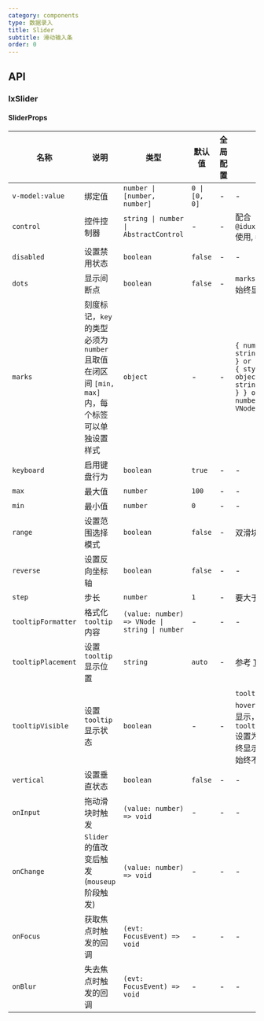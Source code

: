 ```yaml
---
category: components
type: 数据录入
title: Slider
subtitle: 滑动输入条
order: 0
---
```


## API

### IxSlider

#### SliderProps

| 名称 | 说明 | 类型  | 默认值 | 全局配置 | 备注 |
| --- | --- | --- | --- | --- | --- |
| `v-model:value` | 绑定值 | `number \| [number, number]` | `0 \| [0, 0]` | - | - |
| `control` | 控件控制器 | `string \| number \| AbstractControl` | - | - | 配合 `@idux/cdk/forms` 使用, 参考 [Form](/components/form/zh) |
| `disabled` | 设置禁用状态 | `boolean` | `false` | - | - |
| `dots` | 显示间断点 | `boolean` | `false` | - | `marks` 间断点会始终显示 |
|`marks`|刻度标记，`key` 的类型必须为 `number` 且取值在闭区间 `[min, max]` 内，每个标签可以单独设置样式|`object`|-|-|`{ number: string \| VNode } or { number: { style: object, label: string \| VNode } } or { number: () => VNode }` |
| `keyboard` | 启用键盘行为 | `boolean` | `true` | - | - |
| `max` | 最大值 | `number` | `100` | - | - |
| `min` | 最小值 | `number` | `0` | - | - |
| `range` | 设置范围选择模式 | `boolean` | `false` | - | 双滑块模式 |
| `reverse` | 设置反向坐标轴 | `boolean` | `false` | - | - |
| `step` | 步长 | `number` | `1` | - | 要大于0 |
| `tooltipFormatter` | 格式化 `tooltip` 内容 | `(value: number) => VNode \| string \| number` | - | - | - |
| `tooltipPlacement` | 设置 `tooltip` 显示位置 | `string` | `auto` | - | 参考 [Tooltip](/components/tooltip/) |
| `tooltipVisible` | 设置 `tooltip` 显示状态 | `boolean` | - | - | `tooltip` 默认为 `hover` 和拖拽时显示，`tooltipVisible` 设置为 `true` 则始终显示，反之则始终不显示 |
| `vertical` | 设置垂直状态 | `boolean` | `false` | - | - |
| `onInput` | 拖动滑块时触发 | `(value: number) => void` | - | - | - |
| `onChange` | `Slider` 的值改变后触发(`mouseup` 阶段触发) | `(value: number) => void` | - | - | - |
| `onFocus` | 获取焦点时触发的回调 | `(evt: FocusEvent) => void` | - | - | - |
| `onBlur` | 失去焦点时触发的回调 | `(evt: FocusEvent) => void` | - | - | - |
